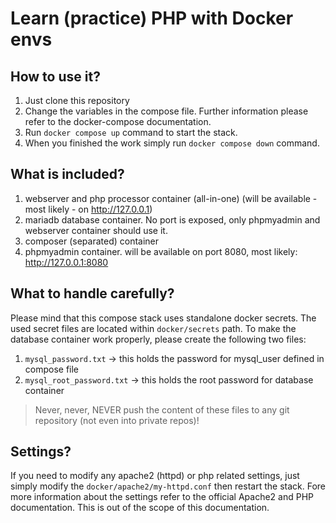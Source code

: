 # Learn (practice) PHP with Docker envs

## How to use it?
1. Just clone this repository
2. Change the variables in the compose file. Further information please refer to the docker-compose documentation.
3. Run `docker compose up` command to start the stack.
4. When you finished the work simply run `docker compose down` command.

## What is included?
1. webserver and php processor container (all-in-one) (will be available -most likely - on http://127.0.0.1)
2. mariadb database container. No port is exposed, only phpmyadmin and webserver container should use it.
3. composer (separated) container
4. phpmyadmin container. will be available on port 8080, most likely: http://127.0.0.1:8080

## What to handle carefully?
Please mind that this compose stack uses standalone docker secrets. The used secret files are located within `docker/secrets` path. To make the database container work properly, please create the following two files:

1. `mysql_password.txt` -> this holds the password for mysql_user defined in compose file
2. `mysql_root_password.txt` -> this holds the root password for database container

>Never, never, NEVER push the content of these files to any git repository (not even into private repos)!

## Settings?
If you need to modify any apache2 (httpd) or php related settings, just simply modify the `docker/apache2/my-httpd.conf` then restart the stack. Fore more information about the settings refer to the official Apache2 and PHP documentation. This is out of the scope of this documentation.